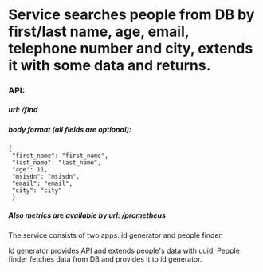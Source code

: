 # Service searches people from DB by first/last name, age, email, telephone number and city, extends it with some data and returns.

### API:
##### url: /find

##### body format (all fields are optional):
```
{
 "first_name": "first_name",
 "last_name": "last_name",
 "age": 11,
 "msisdn": "msisdn",
 "email": "email",
 "city": "city"
 }
 ```

##### Also metrics are available by url: /prometheus

The service consists of two apps: id generator and people finder.

Id generator provides API and extends people's data with uuid.
People finder fetches data from DB and provides it to id generator. 